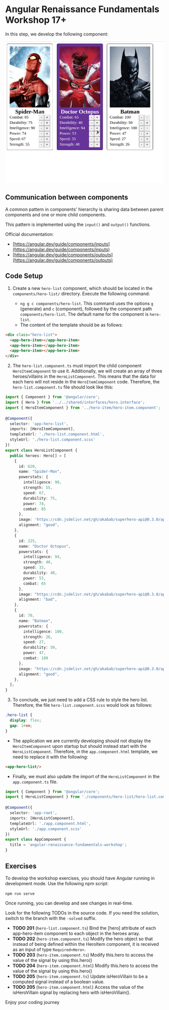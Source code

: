 # Angular Renaissance Fundamentals Workshop 17+

In this step, we develop the following component:

![Several Component](/docs/02.01-communication-solved.gif)

## Communication between components

A common pattern in components' hierarchy is sharing data between parent components and one or more child components.

This pattern is implemented using the `input()` and `output()` functions.

Official documentation:

- [https://angular.dev/guide/components/inputs](https://angular.dev/guide/components/inputs)
- [https://angular.dev/guide/components/outputs](https://angular.dev/guide/components/outputs)

## Code Setup

1. Create a new `hero-list` component, which should be located in the `components/hero-list/` directory. Execute the following command:
   
   - `ng g c components/hero-list`. This command uses the options `g` (generate) and `c` (component), followed by the component path `components/hero-list`. The default name for the component is `hero-list`. 
   - The content of the template should be as follows:

```html
<div class="hero-list">
  <app-hero-item></app-hero-item>
  <app-hero-item></app-hero-item>
  <app-hero-item></app-hero-item>
</div>
```

2. The `hero-list.component.ts` must import the child component `HeroItemComponent` to use it. Additionally, we will create an array of three heroes/villains in the `HeroListComponent`. This means that the data for each hero will not reside in the `HeroItemComponent` code. Therefore, the `hero-list.component.ts` file should look like this:
  
```typescript
import { Component } from '@angular/core';
import { Hero } from '../../shared/interfaces/hero.interface';
import { HeroItemComponent } from '../hero-item/hero-item.component';

@Component({
  selector: 'app-hero-list',
  imports: [HeroItemComponent],
  templateUrl: './hero-list.component.html',
  styleUrl: './hero-list.component.scss'
})
export class HeroListComponent {
  public heroes: Hero[] = [
    {
      id: 620,
      name: "Spider-Man",
      powerstats: {
        intelligence: 90,
        strength: 55,
        speed: 67,
        durability: 75,
        power: 74,
        combat: 85
      },
      image: 'https://cdn.jsdelivr.net/gh/akabab/superhero-api@0.3.0/api/images/sm/620-spider-man.jpg',
      alignment: "good",
    },
    {
      id: 225,
      name: "Doctor Octopus",
      powerstats: {
        intelligence: 94,
        strength: 48,
        speed: 33,
        durability: 40,
        power: 53,
        combat: 65
      },
      image: "https://cdn.jsdelivr.net/gh/akabab/superhero-api@0.3.0/api/images/sm/225-doctor-octopus.jpg",
      alignment: "bad",
    },
    {
      id: 70,
      name: "Batman",
      powerstats: {
        intelligence: 100,
        strength: 26,
        speed: 27,
        durability: 50,
        power: 47,
        combat: 100
      },
      image: "https://cdn.jsdelivr.net/gh/akabab/superhero-api@0.3.0/api/images/sm/70-batman.jpg",
      alignment: "good",
    },
  ];
}
```
   3. To conclude, we just need to add a CSS rule to style the hero list. Therefore, the file `hero-list.component.scss` would look as follows:
   
```scss
.hero-list {
  display: flex;
  gap: 1rem;
}
```

  - The application we are currently developing should not display the `HeroItemComponent` upon startup but should instead start with the `HeroListComponent`. Therefore, in the `app.component.html` template, we need to replace it with the following:
  
```html
<app-hero-list/>
```
   - Finally, we must also update the import of the `HeroListComponent` in the `app.component.ts` file.
  
```typescript
import { Component } from '@angular/core';
import { HeroListComponent } from './components/hero-list/hero-list.component';

@Component({
  selector: 'app-root',
  imports: [HeroListComponent],
  templateUrl: './app.component.html',
  styleUrl: './app.component.scss'
})
export class AppComponent {
  title = 'angular-renaissance-fundamentals-workshop';
}
```

## Exercises
To develop the workshop exercises, you should have Angular running in development mode. Use the following npm script:

`npm run serve`

Once running, you can develop and see changes in real-time.

Look for the following TODOs in the source code. If you need the solution, switch to the branch with the `-solved` suffix.

- **TODO 201** (`hero-list.component.ts`) Bind the [hero] attribute of each app-hero-item component to each object in the heroes array.
- **TODO 202** (`hero-item.component.ts`) Modify the hero object so that instead of being defined within the HeroItem component, it is received as an input of type `Required<Hero>`.
- **TODO 203** (`hero-item.component.ts`) Modify this.hero to access the value of the signal by using this.hero()
- **TODO 204** (`hero-item.component.html`) Modify this.hero to access the value of the signal by using this.hero()
- **TODO 205** (`hero-item.component.ts`) Update isHeroVillain to be a computed signal instead of a boolean value.
- **TODO 205** (`hero-item.component.html`) Access the value of the isHeroVillain signal by replacing hero with isHeroVillain().

Enjoy your coding journey
